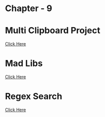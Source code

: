 # Chapter - 9

# Multi Clipboard Project
[Click Here](https://github.com/Aaryanajith/amFOSS-Python/blob/main/Chapter%20-%209/mcb.py)


# Mad Libs 
[Click Here](https://github.com/Aaryanajith/amFOSS-Python/blob/main/Chapter%20-%209/Mad_Libs.py)


# Regex Search
[Click Here](https://github.com/Aaryanajith/amFOSS-Python/blob/main/Chapter%20-%209/Regex_Search.py)
